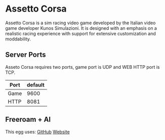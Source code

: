 # Assetto Corsa

Assetto Corsa is a sim racing video game developed by the Italian video game developer Kunos Simulazioni. It is designed with an emphasis on a realistic racing experience with support for extensive customization and moddability.

## Server Ports

Asseto Corsa requires two ports, game port is UDP and WEB HTTP port is TCP.

| Port        | default |
|-------------|---------|
| Game        | 9600    |
| HTTP        | 8081    |

## Freeroam + AI
This egg uses: [GitHub](https://github.com/compujuckel/AssettoServer) [Website](https://assettoserver.org/)